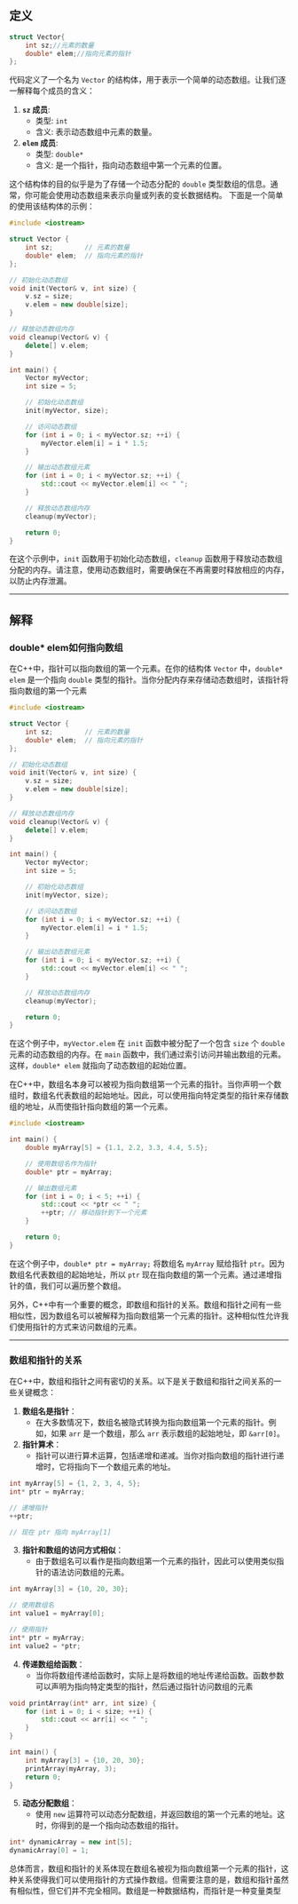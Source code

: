 ## 定义
``` cpp
struct Vector{ 
	int sz;//元素的数量 
	double* elem;//指向元素的指针 
};
```
代码定义了一个名为 `Vector` 的结构体，用于表示一个简单的动态数组。让我们逐一解释每个成员的含义：
1. **`sz` 成员**:
    - 类型: `int`
    - 含义: 表示动态数组中元素的数量。
2. **`elem` 成员**:
    - 类型: `double*`
    - 含义: 是一个指针，指向动态数组中第一个元素的位置。

这个结构体的目的似乎是为了存储一个动态分配的 `double` 类型数组的信息。通常，你可能会使用动态数组来表示向量或列表的变长数据结构。
下面是一个简单的使用该结构体的示例：
``` cpp
#include <iostream>

struct Vector {
    int sz;        // 元素的数量
    double* elem;  // 指向元素的指针
};

// 初始化动态数组
void init(Vector& v, int size) {
    v.sz = size;
    v.elem = new double[size];
}

// 释放动态数组内存
void cleanup(Vector& v) {
    delete[] v.elem;
}

int main() {
    Vector myVector;
    int size = 5;

    // 初始化动态数组
    init(myVector, size);

    // 访问动态数组
    for (int i = 0; i < myVector.sz; ++i) {
        myVector.elem[i] = i * 1.5;
    }

    // 输出动态数组元素
    for (int i = 0; i < myVector.sz; ++i) {
        std::cout << myVector.elem[i] << " ";
    }

    // 释放动态数组内存
    cleanup(myVector);

    return 0;
}

```
在这个示例中，`init` 函数用于初始化动态数组，`cleanup` 函数用于释放动态数组分配的内存。请注意，使用动态数组时，需要确保在不再需要时释放相应的内存，以防止内存泄漏。

--- 
## 解释
### double* elem如何指向数组
在C++中，指针可以指向数组的第一个元素。在你的结构体 `Vector` 中，`double* elem` 是一个指向 `double` 类型的指针。当你分配内存来存储动态数组时，该指针将指向数组的第一个元素
```cpp
#include <iostream>

struct Vector {
    int sz;        // 元素的数量
    double* elem;  // 指向元素的指针
};

// 初始化动态数组
void init(Vector& v, int size) {
    v.sz = size;
    v.elem = new double[size];
}

// 释放动态数组内存
void cleanup(Vector& v) {
    delete[] v.elem;
}

int main() {
    Vector myVector;
    int size = 5;

    // 初始化动态数组
    init(myVector, size);

    // 访问动态数组
    for (int i = 0; i < myVector.sz; ++i) {
        myVector.elem[i] = i * 1.5;
    }

    // 输出动态数组元素
    for (int i = 0; i < myVector.sz; ++i) {
        std::cout << myVector.elem[i] << " ";
    }

    // 释放动态数组内存
    cleanup(myVector);

    return 0;
}

```
在这个例子中，`myVector.elem` 在 `init` 函数中被分配了一个包含 `size` 个 `double` 元素的动态数组的内存。在 `main` 函数中，我们通过索引访问并输出数组的元素。这样，`double* elem` 就指向了动态数组的起始位置。

在C++中，数组名本身可以被视为指向数组第一个元素的指针。当你声明一个数组时，数组名代表数组的起始地址。因此，可以使用指向特定类型的指针来存储数组的地址，从而使指针指向数组的第一个元素。
```cpp
#include <iostream>

int main() {
    double myArray[5] = {1.1, 2.2, 3.3, 4.4, 5.5};

    // 使用数组名作为指针
    double* ptr = myArray;

    // 输出数组元素
    for (int i = 0; i < 5; ++i) {
        std::cout << *ptr << " ";
        ++ptr; // 移动指针到下一个元素
    }

    return 0;
}

```
在这个例子中，`double* ptr = myArray;` 将数组名 `myArray` 赋给指针 `ptr`。因为数组名代表数组的起始地址，所以 `ptr` 现在指向数组的第一个元素。通过递增指针的值，我们可以遍历整个数组。

另外，C++中有一个重要的概念，即数组和指针的关系。数组和指针之间有一些相似性，因为数组名可以被解释为指向数组第一个元素的指针。这种相似性允许我们使用指针的方式来访问数组的元素。

--- 
### 数组和指针的关系
在C++中，数组和指针之间有密切的关系。以下是关于数组和指针之间关系的一些关键概念：

1. **数组名是指针**：
    - 在大多数情况下，数组名被隐式转换为指向数组第一个元素的指针。例如，如果 `arr` 是一个数组，那么 `arr` 表示数组的起始地址，即 `&arr[0]`。
2. **指针算术**：
    - 指针可以进行算术运算，包括递增和递减。当你对指向数组的指针进行递增时，它将指向下一个数组元素的地址。
```cpp
int myArray[5] = {1, 2, 3, 4, 5};
int* ptr = myArray;

// 递增指针
++ptr;

// 现在 ptr 指向 myArray[1]
```
3. **指针和数组的访问方式相似**：
    - 由于数组名可以看作是指向数组第一个元素的指针，因此可以使用类似指针的语法访问数组的元素。

```cpp
int myArray[3] = {10, 20, 30};

// 使用数组名
int value1 = myArray[0];

// 使用指针
int* ptr = myArray;
int value2 = *ptr;
```
4. **传递数组给函数**：
    - 当你将数组传递给函数时，实际上是将数组的地址传递给函数。函数参数可以声明为指向特定类型的指针，然后通过指针访问数组的元素
```cpp
void printArray(int* arr, int size) {
    for (int i = 0; i < size; ++i) {
        std::cout << arr[i] << " ";
    }
}

int main() {
    int myArray[3] = {10, 20, 30};
    printArray(myArray, 3);
    return 0;
}
```
5. **动态分配数组**：
    - 使用 `new` 运算符可以动态分配数组，并返回数组的第一个元素的地址。这时，你得到的是一个指向动态数组的指针。
```cpp
int* dynamicArray = new int[5];
dynamicArray[0] = 1;
```
总体而言，数组和指针的关系体现在数组名被视为指向数组第一个元素的指针，这种关系使得我们可以使用指针的方式操作数组。但需要注意的是，数组和指针虽然有相似性，但它们并不完全相同。数组是一种数据结构，而指针是一种变量类型
